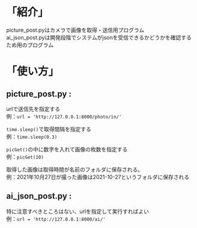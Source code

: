 # 「紹介」
picture_post.pyはカメラで画像を取得・送信用プログラム  
ai_json_post.pyは開発段階でシステムがjsonを受信できるかどうかを確認するため用のプログラム

# 「使い方」
## picture_post.py :
urlで送信先を指定する  
例：`url = 'http://127.0.0.1:8000/photo/in/'`  

`time.sleep()`で取得間隔を指定する  
例：`time.sleep(0.3)`  

`picGet()`の中に数字を入れて画像の枚数を指定する  
例：`picGet(10)`　　

取得した画像は取得時間が名前のフォルダに保存される。  
例：2021年10月27日が撮った画像は2021-10-27というフォルダに保存される　　
## ai_json_post.py :
特に注意すべきところはない、urlを指定して実行すればよい  
例：`url = 'http://127.0.0.1:8000/ai/'`  
